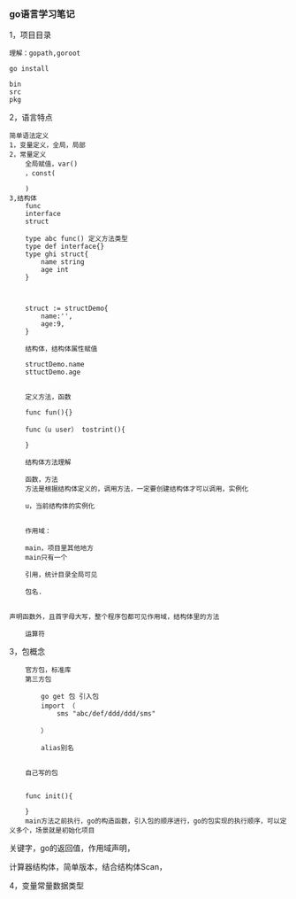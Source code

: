 ### go语言学习笔记

 1，项目目录
 
 	理解：gopath,goroot
 
 	go install
 	
 	bin
 	src
 	pkg
 	
 	
 
 
 2，语言特点
 
 	简单语法定义
 	1，变量定义，全局，局部
 	2，常量定义
 		全局赋值，var()
	 	，const(
	 	
	 	)
	3,结构体
		func
		interface
		struct
		
		type abc func() 定义方法类型
		type def interface{}
		type ghi struct{
			name string
			age int
		}
		
		
		
		struct := structDemo{
			name:'',
			age:9,		
		}
 
 		结构体，结构体属性赋值
 		
 		structDemo.name
 		sttuctDemo.age
 		
 		
 		定义方法，函数
 		
 		func fun(){}
 		
 		func（u user） tostrint(){
 		
 		}
 		
 		结构体方法理解
 		
 		函数，方法
 		方法是根据结构体定义的，调用方法，一定要创建结构体才可以调用，实例化
 
 		u，当前结构体的实例化
 
 
 		作用域：
 		
 		main，项目里其他地方 
 		main只有一个
 
 		引用，统计目录全局可见
 		
 		包名.
 		
 		
 	声明函数外，且首字母大写，整个程序包都可见作用域，结构体里的方法
 		
 		运算符 
 		
 
 3，包概念
 
 		官方包，标准库
 		第三方包
 		
 			go get 包 引入包
 			import （
 				sms "abc/def/ddd/ddd/sms"
 			
 			）
 			
 			alias别名
 			
 		
 		自己写的包
 		
 		
 		func init(){
 		
 		}
 		main方法之前执行，go的构造函数，引入包的顺序进行，go的包实现的执行顺序，可以定义多个，场景就是初始化项目
 		
 
 关键字，go的返回值，作用域声明，
  
 
 计算器结构体，简单版本，结合结构体Scan，
 
 4，变量常量数据类型
 
 
 